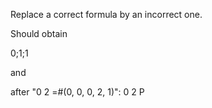 Replace a correct formula by an incorrect one.

Should obtain

0;1;1

and 

after "0 2 =#(0, 0, 0, 2, 1)":
0 2 P